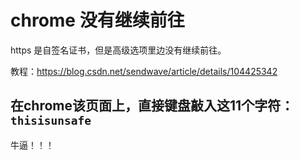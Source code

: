 # chrome 没有继续前往

https 是自签名证书，但是高级选项里边没有继续前往。

教程：https://blog.csdn.net/sendwave/article/details/104425342

## 在chrome该页面上，直接键盘敲入这11个字符：`thisisunsafe`

牛逼！！！